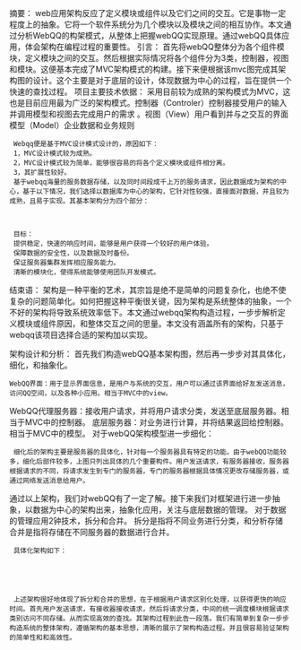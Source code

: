 摘要：
     web应用架构反应了定义模块或组件以及它们之间的交互。它是事物一定程度上的抽象。它将一个软件系统分为几个模块以及模块之间的相互协作。本文通过分析WebQQ的构架模式，从整体上把握webQQ实现原理。通过webQQ具体应用，体会架构在编程过程的重要性。
引言：
     首先将webQQ整体分为各个组件模块，定义模块之间的交互。然后根据实际情况将各个组件分为3类，控制器，视图和模块。这便基本完成了MVC架构模式的构建。接下来便根据该mvc图完成其架构图的设计。这个主要是对于底层的设计，体现数据为中心的过程，旨在提供一个快速的查找过程。
项目主要技术依据：
     采用目前较为成熟的架构模式为MVC，这也是目前应用最为广泛的架构模式。控制器（Controler）控制器接受用户的输入并调用模型和视图去完成用户的需求 。视图（View）用户看到并与之交互的界面 模型（Model）企业数据和业务规则 


     Webqq便是基于MVC设计模式设计的，原因如下：
     1，MVC设计模式较为成熟。
     2，MVC设计模式较为简单，能够很容易的将各个定义模块或组件相分离。
     3，其扩展性较好。
     基于webqq海量的服务数据存储，以及同时间段成千上万的服务请求，因此数据成为架构的中心，基于以下情况，我们选择以数据库为中心的架构，它针对性较强，直接面对数据，并且较为成熟，且易于实现。其基本架构分为四个部分：
     
     
     
     目标：
     提供稳定，快速的响应时间，能够是用户获得一个较好的用户体验。
     保障数据的安全性，以及数据及时备份。
     保证服务器集群发挥相应服务能力。
     清晰的模块化，使得系统能够使用团队开发模式。
结束语：
     架构是一种平衡的艺术，其宗旨是绝不是简单的问题复杂化，也绝不使复杂的问题简单化。如何把握这种平衡很关键，因为架构是系统整体的抽象，一个不好的架构将导致系统效率低下。本文通过webqq架构构造过程，一步步解析定义模块或组件原因，和整体交互之间的思量。本文没有涵盖所有的架构，只基于webqq该项目选择合适的架构加以实现。

架构设计和分析：
首先我们构造webQQ基本架构图，然后再一步步对其具体化，细化，和抽象化。
    
    
    WebQQ界面：用于显示界面信息，是用户与系统的交互，用户可以通过该界面给好友发送消息，访问QQ空间，以及各种小应用。相当于MVC中的view。
WebQQ代理服务器：接收用户请求，并将用户请求分类，发送至底层服务器。相当于MVC中的控制器。
     底层服务器：对业务进行计算，并将结果返回给控制器。相当于MVC中的模型。
对于webQQ架构模型进一步细化：


     细化后的架构主要是服务器的具体化，针对每一个服务器具有特定的功能。由于webQQ功能较多，细化后部件较多，上图只列出具体的几个重要构件。用户发送请求，有服务器接收，服务器根据请求的不同，将请求发生到专门的服务器，专门的服务器根据具体情况更改存储服务器，或通过网络发送消息给用户。
通过以上架构，我们对webQQ有了一定了解。接下来我们对框架进行进一步抽象，以数据为中心的架构出来，抽象化应用，关注与底层数据的管理。
对于数据的管理应用2钟技术，拆分和合并。
     拆分是指将不同业务进行分类，和分析存储
     合并是指将存储在不同服务器的数据进行合并。
     
     
     
     具体化架构如下：
     
     
     
     
     
     上述架构很好地体现了拆分和合并的思想，在于根据用户请求区别化处理，以获得更快的响应时间。首先用户发送请求，有接收器接收请求，然后将请求分类，中间的统一调度模块根据请求类别访问不同存储。从而实现高效的查找。其架构过程到此告一段落。我们有简单到复杂一步步构造系统的整体架构，遵循架构的基本思想，清晰的展示了架构构造过程。并且很容易验证架构的简单性和和高效性。
